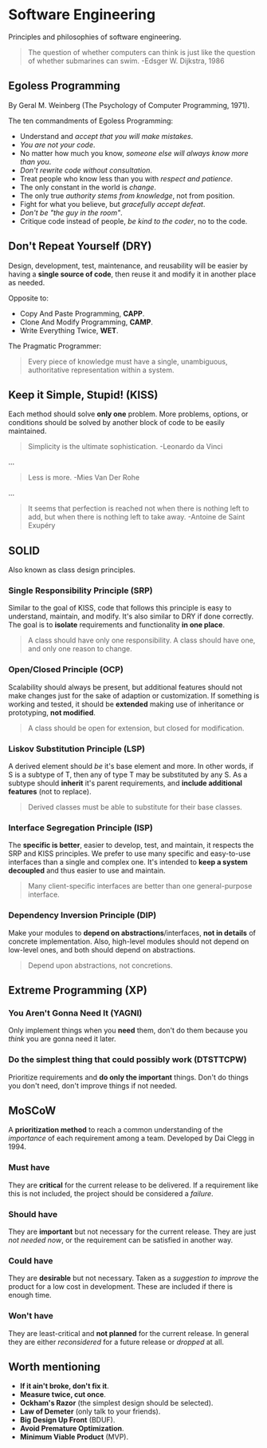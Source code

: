 # Software Engineering

Principles and philosophies of software engineering.

>The question of whether computers can think is just like the question of whether submarines can swim. -Edsger W. Dijkstra, 1986

## Egoless Programming

By Geral M. Weinberg (The Psychology of Computer Programming, 1971).

The ten commandments of Egoless Programming:

- Understand and *accept that you will make mistakes*.
- *You are not your code*.
- No matter how much you know, *someone else will always know more than you*.
- *Don't rewrite code without consultation*.
- Treat people who know less than you with *respect and patience*.
- The only constant in the world is *change*.
- The only true *authority stems from knowledge*, not from position.
- Fight for what you believe, but *gracefully accept defeat*.
- *Don't be "the guy in the room"*.
- Critique code instead of people, *be kind to the coder*, no to the code.

## Don't Repeat Yourself (DRY)

Design, development, test, maintenance, and reusability will be easier by having a **single source of code**, then reuse it and modify it in another place as needed.

Opposite to:

- Copy And Paste Programming, **CAPP**.
- Clone And Modify Programming, **CAMP**.
- Write Everything Twice, **WET**.

The Pragmatic Programmer:

>Every piece of knowledge must have a single, unambiguous, authoritative representation within a system.

## Keep it Simple, Stupid! (KISS)

Each method should solve **only one** problem. More problems, options, or conditions should be solved by another block of code to be easily maintained.

>Simplicity is the ultimate sophistication. -Leonardo da Vinci

...

>Less is more. -Mies Van Der Rohe

...

>It seems that perfection is reached not when there is nothing left to add, but when there is nothing left to take away. -Antoine de Saint Exupéry

## SOLID

Also known as class design principles.

### Single Responsibility Principle (SRP)

Similar to the goal of KISS, code that follows this principle is easy to understand, maintain, and modify. It's also similar to DRY if done correctly. The goal is to **isolate** requirements and functionality **in one place**.

>A class should have only one responsibility. A class should have one, and only one reason to change.

### Open/Closed Principle (OCP)

Scalability should always be present, but additional features should not make changes just for the sake of adaption or customization. If something is working and tested, it should be **extended** making use of inheritance or prototyping, **not modified**.

>A class should be open for extension, but closed for modification.

### Liskov Substitution Principle (LSP)

A derived element should *be* it's base element and more. In other words, if S is a subtype of T, then any of type T may be substituted by any S. As a subtype should **inherit** it's parent requirements, and **include additional features** (not to replace).

>Derived classes must be able to substitute for their base classes.

### Interface Segregation Principle (ISP)

The **specific is better**, easier to develop, test, and maintain, it respects the SRP and KISS principles. We prefer to use many specific and easy-to-use interfaces than a single and complex one. It's intended to **keep a system decoupled** and thus easier to use and maintain.

>Many client-specific interfaces are better than one general-purpose interface.

### Dependency Inversion Principle (DIP)

Make your modules to **depend on abstractions**/interfaces, **not in details** of concrete implementation. Also, high-level modules should not depend on low-level ones, and both should depend on abstractions.

>Depend upon abstractions, not concretions.

## Extreme Programming (XP)

### You Aren't Gonna Need It (YAGNI)

Only implement things when you **need** them, don't do them because you *think* you are gonna need it later.

### Do the simplest thing that could possibly work (DTSTTCPW)

Prioritize requirements and **do only the important** things. Don't do things you don't need, don't improve things if not needed.

## MoSCoW

A **prioritization method** to reach a common understanding of the *importance* of each requirement among a team. Developed by Dai Clegg in 1994.

### Must have

They are **critical** for the current release to be delivered. If a requirement like this is not included, the project should be considered a *failure*.

### Should have

They are **important** but not necessary for the current release. They are just *not needed now*, or the requirement can be satisfied in another way.

### Could have

They are **desirable** but not necessary. Taken as a  *suggestion to improve* the product for a low cost in development. These are included if there is enough time.

### Won't have

They are least-critical and **not planned** for the current release. In general they are either *reconsidered* for a future release or *dropped* at all.

## Worth mentioning

- **If it ain't broke, don't fix it**.
- **Measure twice, cut once**.
- **Ockham's Razor** (the simplest design should be selected).
- **Law of Demeter** (only talk to your friends).
- **Big Design Up Front** (BDUF).
- **Avoid Premature Optimization**.
- **Minimum Viable Product** (MVP).
